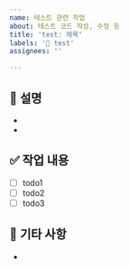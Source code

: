 ```yaml
---
name: 테스트 관련 작업
about: 테스트 코드 작성, 수정 등
title: 'test: 제목'
labels: '🧪 test'
assignees: ''

---
```


## 📃 설명

- 
- 

## ✅ 작업 내용

- [ ] todo1
- [ ] todo2
- [ ] todo3

## 💬 기타 사항

-

